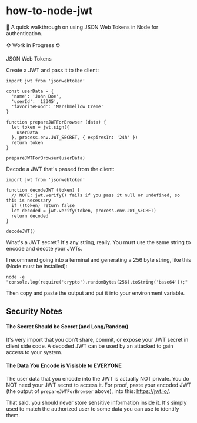 # how-to-node-jwt
🔑 A quick walkthrough on using JSON Web Tokens in Node for authentication.

⛑ Work in Progress ⛑



JSON Web Tokens

Create a JWT and pass it to the client:
```
import jwt from 'jsonwebtoken'

const userData = {
  'name': 'John Doe',
  'userId': '12345',
  'favoriteFood': 'Marshmellow Creme'
}

function prepareJWTForBrowser (data) {
  let token = jwt.sign({
    userData
  }, process.env.JWT_SECRET, { expiresIn: '24h' })
  return token
}

prepareJWTForBrowser(userData)

```


Decode a JWT that's passed from the client:

```
import jwt from 'jsonwebtoken'

function decodeJWT (token) {
  // NOTE: jwt.verify() fails if you pass it null or undefined, so this is necessary
  if (!token) return false
  let decoded = jwt.verify(token, process.env.JWT_SECRET)
  return decoded
}

decodeJWT()

```

What's a JWT secret? It's any string, really. You must use the same string to encode and decote your JWTs.

I recommend going into a terminal and generating a 256 byte string, like this (Node must be installed):

```
node -e "console.log(require('crypto').randomBytes(256).toString('base64'));"
```

Then copy and paste the output and put it into your environment variable.


## Security Notes

#### The Secret Should be Secret (and Long/Random)
It's very import that you don't share, commit, or expose your JWT secret in client side code. A decoded JWT can be used by an attacked to gain access to your system.

#### The Data You Encode is Visisble to EVERYONE
The user data that you encode into the JWT is actually NOT private. You do NOT need your JWT secret to access it. For proof, paste your encoded JWT (the output of `prepareJWTForBrowser` above), into this: https://jwt.io/.

That said, you should never store sensitive information inside it. It's simply used to match the authorized user to some data you can use to identify them.
